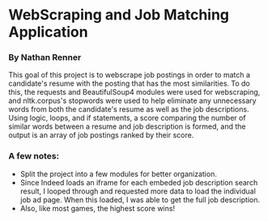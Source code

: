 # WebScraping and Job Matching Application

### By Nathan Renner

This goal of this project is to webscrape job postings in order to match a candidate's resume with the posting that has the most similarities. To do this, the requests and BeautifulSoup4 modules were used for webscraping, and nltk.corpus's stopwords were used to help eliminate any unnecessary words from both the candidate's resume as well as the job descriptions. Using logic, loops, and if statements, a score comparing the number of similar words between a resume and job description is formed, and the output is an array of job postings ranked by their score.

### A few notes:

- Split the project into a few modules for better organization.
- Since Indeed loads an iframe for each embeded job description search result, I looped through and requested more data to load the individual job ad page. When this loaded, I was able to get the full job description.
- Also, like most games, the highest score wins!
